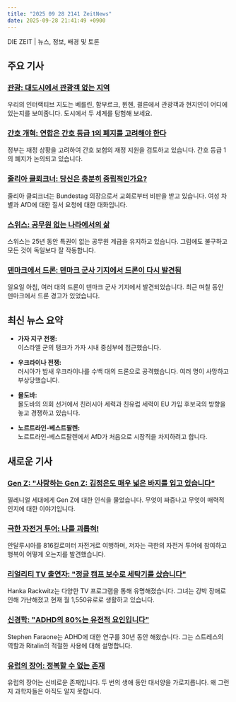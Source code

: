 ```yaml
---
title: "2025 09 28 2141 ZeitNews"
date: 2025-09-28 21:41:49 +0900
---
```


DIE ZEIT | 뉴스, 정보, 배경 및 토론

## 주요 기사

### [관광: 대도시에서 관광객 없는 지역](https://www.zeit.de/zeit-magazin/2025-09/grossstaedte-metropolen-touristen-einheimische-stadtviertel)  
우리의 인터랙티브 지도는 베를린, 함부르크, 뮌헨, 쾰른에서 관광객과 현지인이 어디에 있는지를 보여줍니다. 도시에서 두 세계를 탐험해 보세요.

### [간호 개혁: 연합은 간호 등급 1의 폐지를 고려해야 한다](https://www.zeit.de/politik/deutschland/2025-09/pflegegrad-pflegestufe-1-abschaffung-streichung-pflegereform)  
정부는 재정 상황을 고려하여 간호 보험의 재정 지원을 검토하고 있습니다. 간호 등급 1의 폐지가 논의되고 있습니다.

### [줄리아 클뢰크너: 당신은 충분히 중립적인가요?](https://www.zeit.de/2025/41/julia-kloeckner-bundestagspraesidentin-neutralitaet-kirche)  
줄리아 클뢰크너는 Bundestag 의장으로서 교회로부터 비판을 받고 있습니다. 여성 차별과 AfD에 대한 질서 요청에 대한 대화입니다.

### [스위스: 공무원 없는 나라에서의 삶](https://www.zeit.de/politik/2025-09/beamtenstatus-schweiz-buerokratie-verwaltung-behoerde)  
스위스는 25년 동안 특권이 없는 공무원 계급을 유지하고 있습니다. 그럼에도 불구하고 모든 것이 독일보다 잘 작동합니다.

### [덴마크에서 드론: 덴마크 군사 기지에서 드론이 다시 발견됨](https://www.zeit.de/politik/ausland/2025-09/drohnen-daenemark-eu-gipfel-verteidigung)  
일요일 아침, 여러 대의 드론이 덴마크 군사 기지에서 발견되었습니다. 최근 며칠 동안 덴마크에서 드론 경고가 있었습니다.

## 최신 뉴스 요약
- **가자 지구 전쟁:**  
이스라엘 군의 탱크가 가자 시내 중심부에 접근했습니다.
  
- **우크라이나 전쟁:**  
러시아가 밤새 우크라이나를 수백 대의 드론으로 공격했습니다. 여러 명이 사망하고 부상당했습니다.
  
- **몰도바:**  
몰도바의 의회 선거에서 친러시아 세력과 친유럽 세력이 EU 가입 후보국의 방향을 놓고 경쟁하고 있습니다.
  
- **노르트라인-베스트팔렌:**  
노르트라인-베스트팔렌에서 AfD가 처음으로 시장직을 차지하려고 합니다.

## 새로운 기사

### [Gen Z: "사랑하는 Gen Z: 김정은도 매우 넓은 바지를 입고 있습니다"](https://www.zeit.de/zeit-magazin/leben/2025-09/gen-z-millenials-klischees-trends-mode-unterschiede)  
밀레니얼 세대에게 Gen Z에 대한 인식을 물었습니다. 무엇이 짜증나고 무엇이 매력적인지에 대한 이야기입니다.

### [극한 자전거 투어: 나를 괴롭혀!](https://www.zeit.de/2025/41/extrem-radtour-andalusien-fitness-herausforderung-glueck)  
안달루시아를 816킬로미터 자전거로 여행하며, 저자는 극한의 자전거 투어에 참여하고 행복이 어떻게 오는지를 발견했습니다.

### [리얼리티 TV 출연자: "정글 캠프 보수로 세탁기를 샀습니다"](https://www.zeit.de/arbeit/2025-09/reality-tv-darstellerin-hanka-rackwitz-rente-kontoauszug)  
Hanka Rackwitz는 다양한 TV 프로그램을 통해 유명해졌습니다. 그녀는 강박 장애로 인해 가난해졌고 현재 월 1,550유로로 생활하고 있습니다.

### [신경학: "ADHD의 80%는 유전적 요인입니다"](https://www.zeit.de/2025/33/neurologie-adhs-entwicklungsstoerung-kinder-medikamente-stephen-faraone)  
Stephen Faraone는 ADHD에 대한 연구를 30년 동안 해왔습니다. 그는 스트레스의 역할과 Ritalin의 적절한 사용에 대해 설명합니다.

### [유럽의 장어: 정복할 수 없는 존재](https://www.zeit.de/zeit-magazin/2025/41/europaeischer-aal-atlantik-durchquerung-forschung)  
유럽의 장어는 신비로운 존재입니다. 두 번의 생애 동안 대서양을 가로지릅니다. 왜 그런지 과학자들은 아직도 알지 못합니다.